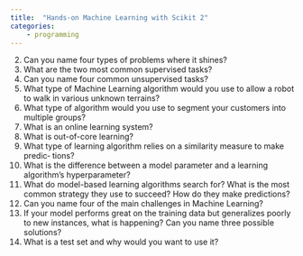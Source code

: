 ```yaml
---
title:  "Hands-on Machine Learning with Scikit 2"
categories: 
    - programming 
---
```


2. Can you name four types of problems where it shines?
4. What are the two most common supervised tasks?
5. Can you name four common unsupervised tasks?
6. What type of Machine Learning algorithm would you use to allow a robot to
walk in various unknown terrains?
7. What type of algorithm would you use to segment your customers into multiple
groups?
9. What is an online learning system?
10. What is out-of-core learning?
11. What type of learning algorithm relies on a similarity measure to make predic‐
tions?
12. What is the difference between a model parameter and a learning algorithm’s
hyperparameter?
13. What do model-based learning algorithms search for? What is the most common
strategy they use to succeed? How do they make predictions?
14. Can you name four of the main challenges in Machine Learning?
15. If your model performs great on the training data but generalizes poorly to new
instances, what is happening? Can you name three possible solutions?
16. What is a test set and why would you want to use it?